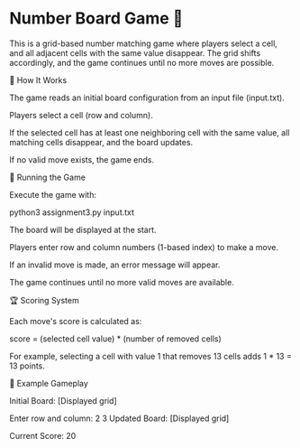 # Number Board Game 🎲

This is a grid-based number matching game where players select a cell, and all adjacent cells with the same value disappear. The grid shifts accordingly, and the game continues until no more moves are possible.

📌 How It Works

The game reads an initial board configuration from an input file (input.txt).

Players select a cell (row and column).

If the selected cell has at least one neighboring cell with the same value, all matching cells disappear, and the board updates.

If no valid move exists, the game ends.

🚀 Running the Game

Execute the game with:

python3 assignment3.py input.txt

The board will be displayed at the start.

Players enter row and column numbers (1-based index) to make a move.

If an invalid move is made, an error message will appear.

The game continues until no more valid moves are available.

🏆 Scoring System

Each move's score is calculated as:

score = (selected cell value) * (number of removed cells)

For example, selecting a cell with value 1 that removes 13 cells adds 1 * 13 = 13 points.

📄 Example Gameplay

Initial Board:
[Displayed grid]

Enter row and column: 2 3
Updated Board:
[Displayed grid]

Current Score: 20
